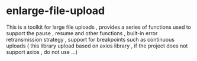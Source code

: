 # enlarge-file-upload
This is a toolkit for large file uploads , provides a series of functions used to support the pause , resume and other functions , built-in error retransmission strategy , support for breakpoints such as continuous uploads ( this library upload based on axios library , if the project does not support axios , do not use ...)
